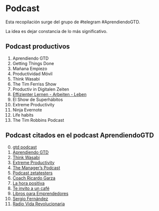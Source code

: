 
# Podcast

Esta recopilación surge del grupo de #telegram #AprendiendoGTD.

La idea es dejar constancia de lo más significativo.

## Podcast productivos

1. Aprendiendo GTD
2. Getting Things Done
3. Mañana Empiezo
4. Productividad Móvil
5. Think Wasabi
6. The Tim Ferriss Show
7. Productiv in Digitalen Zeiten
8. [Effizienter Lernen - Arbeiten - Leben](https://selbst-management.biz/)
9. El Show de Superhábitos
10. Extreme Productivity
11. Ninja Evernote
12. Life habits
13. The Tim Robbins Podcast

## Podcast citados en el podcast AprendiendoGTD

0. [gtd podcast](http://gettingthingsdone.com/podcasts/)
1. [Aprendiendo GTD](http://www.aprendiendogtd.com/)
2. [Think Wasabi](http://thinkwasabi.com/)
3. [Extreme Productivity](http://productivity-podcast.com/)
4. [The Manager’s Podcast](http://www.themanagerspodcast.com/)
5. [Podcast zetatesters](http://zetatesters.com/)
6. [Coach Ricardo Garza](http://coachricardogarza.com/)
7. [La hora positiva](http://lahorapositiva.com/)
8. [Te invito a un café](http://www.podcastchart.com/podcasts/te-invito-un-cafe)
9. [Libros para Emprendedores](http://librosparaemprendedores.net/)
10. [Sergio Fernández](http://www.pensamientopositivo.org/)
11. [Radio Vida Revolucionaria](http://www.vidarevolucionaria.com/category/radiovidarevolucionaria/)

